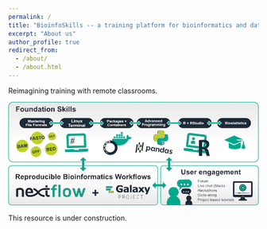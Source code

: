 ```yaml
---
permalink: /
title: "BioinfoSkills -- a training platform for bioinformatics and data analysis"
excerpt: "About us"
author_profile: true
redirect_from:
  - /about/
  - /about.html
---
```


Reimagining training with remote classrooms.

![Scheme](images/scheme.png)

This resource is under construction.
